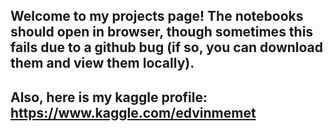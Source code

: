 ## Welcome to my projects page! The notebooks should open in browser, though sometimes this fails due to a github bug (if so, you can download them and view them locally). 

## Also, here is my kaggle profile: https://www.kaggle.com/edvinmemet
